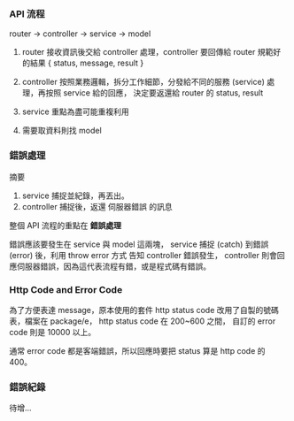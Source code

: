 ### API 流程

router -> controller -> service -> model


1. router 接收資訊後交給 controller 處理，controller 要回傳給 router 規範好的結果
{ status, message, result }

2. controller 按照業務邏輯，拆分工作細節，分發給不同的服務 (service) 處理，再按照 service 給的回應，
決定要返還給 router 的 status, result

3. service 重點為盡可能重複利用

4. 需要取資料則找 model

### 錯誤處理
摘要
1. service 捕捉並紀錄，再丟出。
2. controller 捕捉後，返還 伺服器錯誤 的訊息

整個 API 流程的重點在 **錯誤處理**

錯誤應該要發生在 service 與 model 這兩塊，
service 捕捉 (catch) 到錯誤 (error) 後，利用 throw error 方式 告知 controller 錯誤發生，
controller 則會回應伺服器錯誤，因為這代表流程有錯，或是程式碼有錯誤。


### Http Code and Error Code

為了方便表達 message，原本使用的套件 http status code 改用了自製的號碼表，檔案在 package/e，
http status code 在 200~600 之間，
自訂的 error code 則是 10000 以上。

通常 error code 都是客端錯誤，所以回應時要把 status 算是 http code 的 400。

### 錯誤紀錄

待增...

